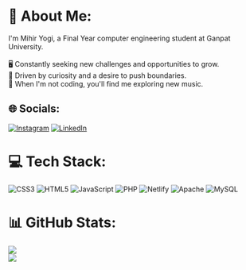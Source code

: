 # 💫 About Me:
I'm Mihir Yogi, a Final Year computer engineering student at Ganpat University.<br><br>🖥️ Constantly seeking new challenges and opportunities to grow.<br>🚀 Driven by curiosity and a desire to push boundaries.<br>🎵 When I'm not coding, you'll find me exploring new music.<br>


## 🌐 Socials:
[![Instagram](https://img.shields.io/badge/Instagram-%23E4405F.svg?logo=Instagram&logoColor=white)](https://instagram.com/_mihir_yogi) [![LinkedIn](https://img.shields.io/badge/LinkedIn-%230077B5.svg?logo=linkedin&logoColor=white)](https://linkedin.com/in/mihiryogi) 

# 💻 Tech Stack:
![CSS3](https://img.shields.io/badge/css3-%231572B6.svg?style=for-the-badge&logo=css3&logoColor=white) ![HTML5](https://img.shields.io/badge/html5-%23E34F26.svg?style=for-the-badge&logo=html5&logoColor=white) ![JavaScript](https://img.shields.io/badge/javascript-%23323330.svg?style=for-the-badge&logo=javascript&logoColor=%23F7DF1E) ![PHP](https://img.shields.io/badge/php-%23777BB4.svg?style=for-the-badge&logo=php&logoColor=white) ![Netlify](https://img.shields.io/badge/netlify-%23000000.svg?style=for-the-badge&logo=netlify&logoColor=#00C7B7) ![Apache](https://img.shields.io/badge/apache-%23D42029.svg?style=for-the-badge&logo=apache&logoColor=white) ![MySQL](https://img.shields.io/badge/mysql-%2300000f.svg?style=for-the-badge&logo=mysql&logoColor=white)
# 📊 GitHub Stats:
![](https://github-readme-streak-stats.herokuapp.com/?user=Mihir-Yogi&theme=blueberry&hide_border=true)<br/>
![](https://github-readme-stats.vercel.app/api/top-langs/?username=Mihir-Yogi&theme=blueberry&hide_border=true&include_all_commits=true&count_private=false&layout=compact)

